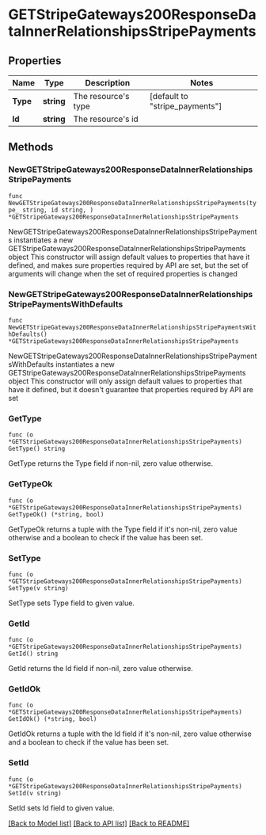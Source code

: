 # GETStripeGateways200ResponseDataInnerRelationshipsStripePayments

## Properties

Name | Type | Description | Notes
------------ | ------------- | ------------- | -------------
**Type** | **string** | The resource&#39;s type | [default to "stripe_payments"]
**Id** | **string** | The resource&#39;s id | 

## Methods

### NewGETStripeGateways200ResponseDataInnerRelationshipsStripePayments

`func NewGETStripeGateways200ResponseDataInnerRelationshipsStripePayments(type_ string, id string, ) *GETStripeGateways200ResponseDataInnerRelationshipsStripePayments`

NewGETStripeGateways200ResponseDataInnerRelationshipsStripePayments instantiates a new GETStripeGateways200ResponseDataInnerRelationshipsStripePayments object
This constructor will assign default values to properties that have it defined,
and makes sure properties required by API are set, but the set of arguments
will change when the set of required properties is changed

### NewGETStripeGateways200ResponseDataInnerRelationshipsStripePaymentsWithDefaults

`func NewGETStripeGateways200ResponseDataInnerRelationshipsStripePaymentsWithDefaults() *GETStripeGateways200ResponseDataInnerRelationshipsStripePayments`

NewGETStripeGateways200ResponseDataInnerRelationshipsStripePaymentsWithDefaults instantiates a new GETStripeGateways200ResponseDataInnerRelationshipsStripePayments object
This constructor will only assign default values to properties that have it defined,
but it doesn't guarantee that properties required by API are set

### GetType

`func (o *GETStripeGateways200ResponseDataInnerRelationshipsStripePayments) GetType() string`

GetType returns the Type field if non-nil, zero value otherwise.

### GetTypeOk

`func (o *GETStripeGateways200ResponseDataInnerRelationshipsStripePayments) GetTypeOk() (*string, bool)`

GetTypeOk returns a tuple with the Type field if it's non-nil, zero value otherwise
and a boolean to check if the value has been set.

### SetType

`func (o *GETStripeGateways200ResponseDataInnerRelationshipsStripePayments) SetType(v string)`

SetType sets Type field to given value.


### GetId

`func (o *GETStripeGateways200ResponseDataInnerRelationshipsStripePayments) GetId() string`

GetId returns the Id field if non-nil, zero value otherwise.

### GetIdOk

`func (o *GETStripeGateways200ResponseDataInnerRelationshipsStripePayments) GetIdOk() (*string, bool)`

GetIdOk returns a tuple with the Id field if it's non-nil, zero value otherwise
and a boolean to check if the value has been set.

### SetId

`func (o *GETStripeGateways200ResponseDataInnerRelationshipsStripePayments) SetId(v string)`

SetId sets Id field to given value.



[[Back to Model list]](../README.md#documentation-for-models) [[Back to API list]](../README.md#documentation-for-api-endpoints) [[Back to README]](../README.md)


